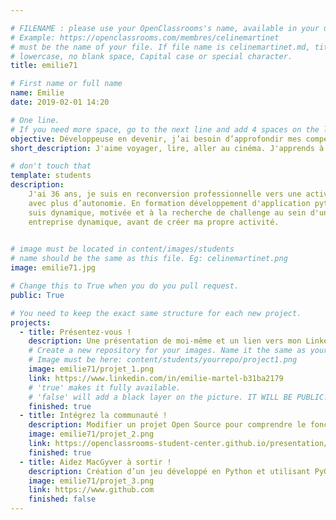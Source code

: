 ```yaml
---

# FILENAME : please use your OpenClassrooms's name, available in your url.
# Example: https://openclassrooms.com/membres/celinemartinet
# must be the name of your file. If file name is celinemartinet.md, title is celinemartinet.
# lowercase, no blank space, Capital case or special character.
title: emilie71

# First name or full name
name: Emilie
date: 2019-02-01 14:20

# One line.
# If you need more space, go to the next line and add 4 spaces on the left, as in 'description'.
objective: Développeuse en devenir, j’ai besoin d’approfondir mes compétences.
short_description: J'aime voyager, lire, aller au cinéma. J'apprends à coder par passion.

# don't touch that
template: students
description:
    J'ai 36 ans, je suis en reconversion professionnelle vers une activité passion 
    avec plus d’autonomie. En formation développement d'application python, je 
    suis dynamique, motivée et à la recherche de challenge au sein d'une 
    entreprise dynamique, avant de créer ma propre activité.
    

# image must be located in content/images/students
# name should be the same as this file. Eg: celinemartinet.png
image: emilie71.jpg

# Change this to True when you do you pull request.
public: True

# You need to keep the exact same structure for each new project.
projects:
  - title: Présentez-vous !
    description: Une présentation de moi-même et un lien vers mon LinkedIn.
    # Create a new repository for your images. Name it the same as your nickname and profile picture.
    # Image must be here: content/students/yourrepo/project1.png
    image: emilie71/projet_1.png
    link: https://www.linkedin.com/in/emilie-martel-b31ba2179
    # 'true' makes it fully available.
    # 'false' will add a black layer on the picture. IT WILL BE PUBLIC!
    finished: true
  - title: Intégrez la communauté !
    description: Modifier un projet Open Source pour comprendre le fonctionnement de Git, de Github et des pull requests. 
    image: emilie71/projet_2.png
    link: https://openclassrooms-student-center.github.io/presentation/students/ratus.html
    finished: true
  - title: Aidez MacGyver à sortir !
    description: Création d’un jeu développé en Python et utilisant PyGame.
    image: emilie71/projet_3.png
    link: https://www.github.com
    finished: false
---
```

